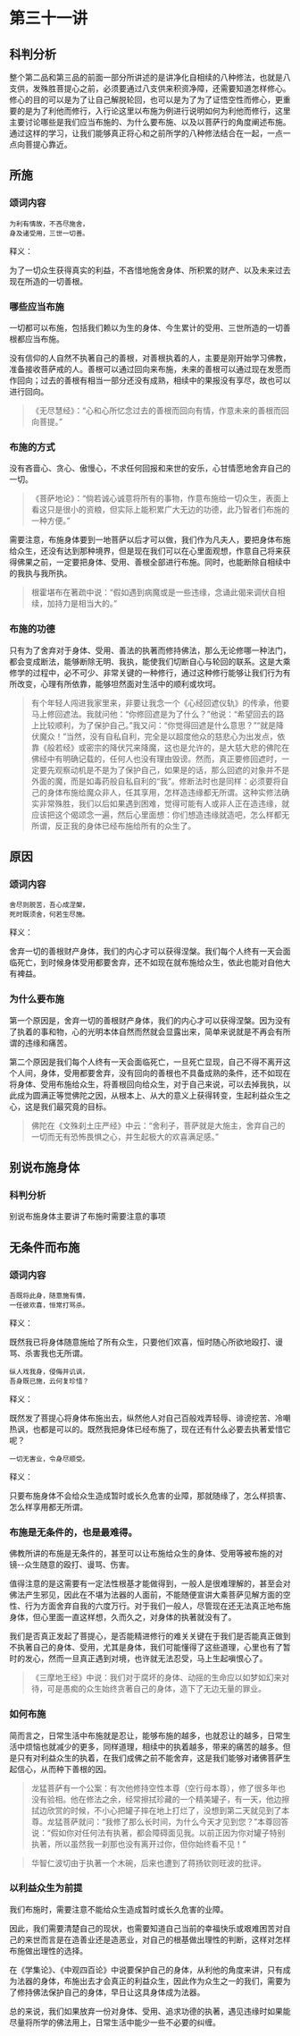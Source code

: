# 第三十一讲

## 科判分析

整个第二品和第三品的前面一部分所讲述的是讲净化自相续的八种修法，也就是八支供，发殊胜菩提心之前，必须要通过八支供来积资净障，还需要知道怎样修心。修心的目的可以是为了让自己解脱轮回，也可以是为了为了证悟空性而修心，更重要的是为了利他而修行，入行论这里以布施为例进行说明如何为利他而修行，这里主要讨论哪些是我们应当布施的、为什么要布施、以及以菩萨行的角度阐述布施。通过这样的学习，让我们能够真正将心和之前所学的八种修法结合在一起，一点一点向菩提心靠近。

## 所施

### 颂词内容

```
为利有情故，不吝尽施舍，
身及诸受用，三世一切善。
```

释义：

为了一切众生获得真实的利益，不吝惜地施舍身体、所积累的财产、以及未来过去现在所造的一切善根。

### 哪些应当布施

一切都可以布施，包括我们赖以为生的身体、今生累计的受用、三世所造的一切善根都应当布施。

没有信仰的人自然不执著自己的善根，对善根执着的人，主要是刚开始学习佛教，准备接收菩萨戒的人。善根可以通过回向来布施，未来的善根可以通过现在发愿而作回向；过去的善根有相当一部分还没有成熟，相续中的果报没有享尽，故也可以进行回向。

> 《无尽慧经》：“心和心所忆念过去的善根而回向有情，作意未来的善根而回向菩提。”

### 布施的方式

没有吝啬心、贪心、傲慢心，不求任何回报和来世的安乐，心甘情愿地舍弃自己的一切。

> 《菩萨地论》：“倘若诚心诚意将所有的事物，作意布施给一切众生，表面上看这只是很小的资粮，但实际上能积累广大无边的功德，此乃智者们布施的一种方便。”

需要注意，布施身体要到一地菩萨以后才可以做，我们作为凡夫人，要把身体布施给众生，还没有达到那种境界，但是现在我们可以在心里面观想，作意自己将来获得佛果之前，一定要把身体、受用、善根全部进行布施。同时，也能断除自相续中的我执与我所执。

> 根霍堪布在著疏中说：“假如遇到病魔或是一些违缘，念诵此偈来调伏自相续，加持力是相当大的。”

### 布施的功德

只有为了舍弃对于身体、受用、善法的执著而修持佛法，那么无论修哪一种法门，都会变成断法，能够断除无明、我执，能使我们切断自心与轮回的联系。这是大乘修学的过程中，必不可少、非常关键的一种修行，通过这种修行能够让我们行为有所改变，心理有所依靠，能够坦然面对生活中的顺利或坎坷。

> 有个年轻人闯进我家里来，非要让我念一个《心经回遮仪轨》的传承，他要马上修回遮法。我就问他：“你修回遮是为了什么？”他说：“希望回去的路上比较顺利，为了保护自己。”我又问：“你觉得回遮是什么意思？”“就是降伏魔众！”当然，没有自私自利，完全是以超度他众的慈悲心为出发点，依靠《般若经》或密宗的降伏咒来降魔，这也是允许的，是大慈大悲的佛陀在佛经中有明确记载的，任何人也没有理由毁谤。然而，真正要修回遮时，一定要先观察动机是不是为了保护自己，如果是的话，那么回遮的对象并不是外面的魔，而是如毒药般自私自利的“我”。修断法时也是同样：必须要将自己的身体布施给魔众非人，任其享用，怎样造违缘都无所谓。这种实修法确实非常殊胜，我们以后如果遇到困难，觉得可能有人或非人正在造违缘，就应该把这个偈颂念一遍，然后心里面想：你们想造违缘就造吧，怎么样都无所谓，反正我的身体已经布施给所有的众生了。

## 原因

### 颂词内容

```
舍尽则脱苦，吾心成涅槃，
死时既须舍，何若生尽施。
```

释义：

舍弃一切的善根财产身体，我们的内心才可以获得涅槃。我们每个人终有一天会面临死亡，到时候身体受用都要舍弃，还不如现在就布施给众生，依此也能对自他大有裨益。

### 为什么要布施

第一个原因是，舍弃一切的善根财产身体，我们的内心才可以获得涅槃。因为没有了执着的事和物，心的光明本体自然而然就会显露出来，简单来说就是不再会有所谓的违缘和痛苦。

第二个原因是我们每个人终有一天会面临死亡，一旦死亡显现，自己不得不离开这个人间，身体，受用都要舍弃，没有回向的善根也不具备成熟的条件，还不如现在将身体、受用布施给众生，将善根回向给众生，对于自己来说，可以去掉我执，以此成为圆满正等觉佛陀之因，从根本上、从大的意义上获得转变，生起利益众生之心，这是我们最究竟的目标。

>佛陀在《文殊刹土庄严经》中云：“舍利子，菩萨就是大施主，舍弃自己的一切而无有恐怖畏惧之心，并生起极大的欢喜满足感。”

## 别说布施身体

### 科判分析

别说布施身体主要讲了布施时需要注意的事项

## 无条件而布施

### 颂词内容

```
吾既将此身，随意施有情，
一任彼欢喜，恒常打骂杀。
```

释义：

既然我已将身体随意施给了所有众生，只要他们欢喜，恒时随心所欲地殴打、谩骂、杀害我也无所谓。

```
纵人戏我身，侵侮并讥讽，
吾身既已施，云何复珍惜？
```

释义：

既然发了菩提心将身体布施出去，纵然他人对自己百般戏弄轻辱、诽谤挖苦、冷嘲热讽，也都是可以的。既然我把身体已经布施了，现在还有什么必要去执著爱惜它呢？

```
一切无害业，令身尽顺受。
```

释义：

只要布施身体不会给众生造成暂时或长久危害的业障，那就随缘了，怎么样损害、怎么样享用都无所谓。

### 布施是无条件的，也是最难得。

佛教所讲的布施是无条件的，甚至可以让布施给众生的身体、受用等被布施的对镜--众生随意的殴打、谩骂、伤害。

值得注意的是这需要有一定法性根基才能做得到，一般人是很难理解的，甚至会对佛法产生邪见，因此在不堪为法器的人面前，不能随便宣讲大乘菩萨见解方面的空性、行为方面舍弃自我的六度万行。对于我们一般人，尽管现在还无法真正地布施身体，但心里面一直这样想，久而久之，对身体的执著就没有了。

我们是否真正发起了菩提心，是否能精进修行的难关关键在于我们是否能真正做到不执著自己的身体、受用，尤其是身体，我们可能懂得了这些道理，心里也有了暂时的发心，然而一旦真正遇到对境，也许就无法忍受，马上生起嗔恨心了。

> 《三摩地王经》中说：我们对于腐坏的身体、动摇的生命应以如梦如幻来对待，可是愚痴的众生始终贪著自己的身体，造下了无边无量的罪业。 

### 如何布施

简而言之，日常生活中布施就是忍让，能够布施的越多，也就忍让的越多，日常生活中烦恼也就减少的更多，同样道理，相续中的执着越多，带来的痛苦的越多。但是只有对利益众生的执着，在我们成佛之前不能舍弃，这是我们能够对诸佛菩萨生起信心，从而种下善根的因。

> 龙猛菩萨有一个公案：有次他修持空性本尊（空行母本尊），修了很多年也没有验相。他在修法之余，经常擦拭珍藏的一个精美罐子，有一天，他边擦拭边欣赏的时候，不小心把罐子摔在地上打烂了，没想到第二天就见到了本尊。龙猛菩萨就问：“我修了那么长时间，为什么今天才见到您？”本尊回答说：“假如你对任何法有执著，都会障碍面见我。以前正因为你对罐子特别执著，所以虽然我一刹那也没有离开过你，但你始终看不见！”

> 华智仁波切由于执著一个木碗，后来也遭到了蒋扬钦则旺波的批评。

### 以利益众生为前提

我们布施时，需要注意不能给众生造成暂时或长久危害的业障。

因此，我们需要清楚自己的现状，也需要知道自己当前的幸福快乐或艰难困苦对自己的来世而言是在造善业还是造恶业，对自己的根基做出理性的判断，这样对怎样布施做出理性的选择。

在《学集论》、《中观四百论》中说要保护自己的身体，从利他的角度来讲，只有成为法器的身体，布施出去才会真正的利益众生，因此作为众生之一的我们，需要为了修持佛法保护自己的身体，早日让这具身体成为法器。

总的来说，我们如果放弃一份对身体、受用、追求功德的执著，遇见违缘时如果能尽量将所学的佛法用上，日常生活中能少一些不必要的纠缠。